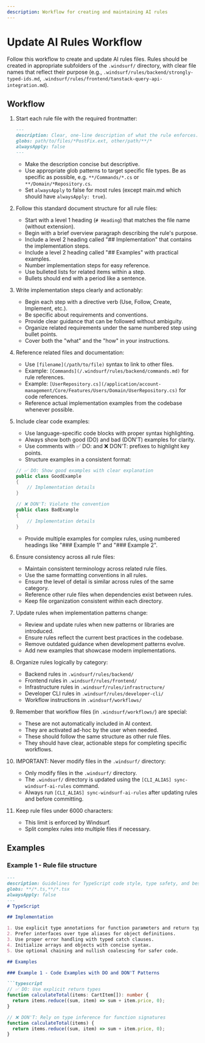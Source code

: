 ```yaml
---
description: Workflow for creating and maintaining AI rules
---
```


# Update AI Rules Workflow

Follow this workflow to create and update AI rules files. Rules should be created in appropriate subfolders of the `.windsurf/` directory, with clear file names that reflect their purpose (e.g., `.windsurf/rules/backend/strongly-typed-ids.md`, `.windsurf/rules/frontend/tanstack-query-api-integration.md`).

## Workflow

1. Start each rule file with the required frontmatter:
   ```markdown
   ---
   description: Clear, one-line description of what the rule enforces.
   globs: path/to/files/*PostFix.ext, other/path/**/*
   alwaysApply: false
   ---
   ```
   - Make the description concise but descriptive.
   - Use appropriate glob patterns to target specific file types. Be as specific as possible, e.g. `**/Commands/*.cs` or `**/Domain/*Repository.cs`.
   - Set `alwaysApply` to false for most rules (except main.md which should have `alwaysApply: true`).

2. Follow this standard document structure for all rule files:
   - Start with a level 1 heading (`# Heading`) that matches the file name (without extension).
   - Begin with a brief overview paragraph describing the rule's purpose.
   - Include a level 2 heading called "## Implementation" that contains the implementation steps.
   - Include a level 2 heading called "## Examples" with practical examples.
   - Number implementation steps for easy reference.
   - Use bulleted lists for related items within a step.
   - Bullets should end with a period like a sentence.

3. Write implementation steps clearly and actionably:
   - Begin each step with a directive verb (Use, Follow, Create, Implement, etc.).
   - Be specific about requirements and conventions.
   - Provide clear guidance that can be followed without ambiguity.
   - Organize related requirements under the same numbered step using bullet points.
   - Cover both the "what" and the "how" in your instructions.

4. Reference related files and documentation:
   - Use `[filename](/path/to/file)` syntax to link to other files.
   - Example: `[Commands](/.windsurf/rules/backend/commands.md)` for rule references.
   - Example: `[UserRepository.cs](/application/account-management/Core/Features/Users/Domain/UserRepository.cs)` for code references.
   - Reference actual implementation examples from the codebase whenever possible.

5. Include clear code examples:
   - Use language-specific code blocks with proper syntax highlighting.
   - Always show both good (DO) and bad (DON'T) examples for clarity.
   - Use comments with ✅ DO: and ❌ DON'T: prefixes to highlight key points.
   - Structure examples in a consistent format:
   ```csharp
   // ✅ DO: Show good examples with clear explanation
   public class GoodExample
   {
       // Implementation details
   }

   // ❌ DON'T: Violate the convention
   public class BadExample
   {
       // Implementation details
   }
   ```
   - Provide multiple examples for complex rules, using numbered headings like "### Example 1" and "### Example 2".

6. Ensure consistency across all rule files:
   - Maintain consistent terminology across related rule files.
   - Use the same formatting conventions in all rules.
   - Ensure the level of detail is similar across rules of the same category.
   - Reference other rule files when dependencies exist between rules.
   - Keep file organization consistent within each directory.

7. Update rules when implementation patterns change:
   - Review and update rules when new patterns or libraries are introduced.
   - Ensure rules reflect the current best practices in the codebase.
   - Remove outdated guidance when development patterns evolve.
   - Add new examples that showcase modern implementations.

8. Organize rules logically by category:
   - Backend rules in `.windsurf/rules/backend/`
   - Frontend rules in `.windsurf/rules/frontend/`
   - Infrastructure rules in `.windsurf/rules/infrastructure/`
   - Developer CLI rules in `.windsurf/rules/developer-cli/`
   - Workflow instructions in `.windsurf/workflows/`

9. Remember that workflow files (in `.windsurf/workflows/`) are special:
   - These are not automatically included in AI context.
   - They are activated ad-hoc by the user when needed.
   - These should follow the same structure as other rule files.
   - They should have clear, actionable steps for completing specific workflows.

10. IMPORTANT: Never modify files in the `.windsurf/` directory:
    - Only modify files in the `.windsurf/` directory.
    - The `.windsurf/` directory is updated using the `[CLI_ALIAS] sync-windsurf-ai-rules` command.
    - Always run `[CLI_ALIAS] sync-windsurf-ai-rules` after updating rules and before committing.

11. Keep rule files under 6000 characters:
    - This limit is enforced by Windsurf.
    - Split complex rules into multiple files if necessary.

## Examples

### Example 1 - Rule file structure

```markdown
---
description: Guidelines for TypeScript code style, type safety, and best practices.
globs: **/*.ts,**/*.tsx
alwaysApply: false
---
# TypeScript

## Implementation

1. Use explicit type annotations for function parameters and return types.
2. Prefer interfaces over type aliases for object definitions.
3. Use proper error handling with typed catch clauses.
4. Initialize arrays and objects with concise syntax.
5. Use optional chaining and nullish coalescing for safer code.

## Examples

### Example 1 - Code Examples with DO and DON'T Patterns

```typescript
// ✅ DO: Use explicit return types
function calculateTotal(items: CartItem[]): number {
  return items.reduce((sum, item) => sum + item.price, 0);
}

// ❌ DON'T: Rely on type inference for function signatures
function calculateTotal(items) {
  return items.reduce((sum, item) => sum + item.price, 0);
}
```
```
